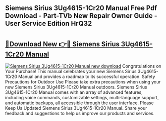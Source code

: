 ## Siemens Sirius 3Ug4615-1Cr20 Manual Free Pdf Download - Part-TVb New Repair Owner Guide - User Service Edition HrQ32

# <h2><a href="http://cf25463.oget.top/?id=Siemens+Sirius+3Ug4615-1Cr20+Manual">🔗Download New 👉🔴 Siemens Sirius 3Ug4615-1Cr20 Manual</a></h2>

[![Siemens Sirius 3Ug4615-1Cr20 Manual new download](https://i.imgur.com/5g1atiW.png)](http://cf25463.oget.top/?id=Siemens+Sirius+3Ug4615-1Cr20+Manual)
Congratulations on Your Purchase! This manual celebrates your new Siemens Sirius 3Ug4615-1Cr20 Manual and provides a roadmap to its successful operation. Safety Precautions for Outdoor Use Please take extra precautions when using your new Siemens Sirius 3Ug4615-1Cr20 Manual outdoors. Siemens Sirius 3Ug4615-1Cr20 Manual comes with an array of advanced features, including voice commands, customizable settings, multi-language support, and automatic backups, all accessible through the user interface. Please Keep Us Updated Siemens Sirius 3Ug4615-1Cr20 Manual. Share your feedback and suggestions to help us improve our products and services.
